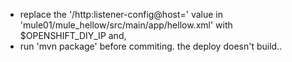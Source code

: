 

* replace the '/http:listener-config@host=' value in 'mule01/mule_hellow/src/main/app/hellow.xml' with $OPENSHIFT_DIY_IP and,
* run 'mvn package' before commiting.  the deploy doesn't build..
